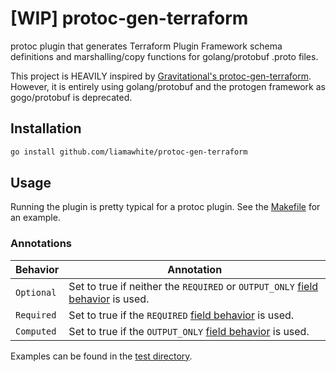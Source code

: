 # [WIP] protoc-gen-terraform

protoc plugin that generates Terraform Plugin Framework schema definitions and marshalling/copy functions for golang/protobuf .proto files.

This project is HEAVILY inspired by [Gravitational's protoc-gen-terraform](https://github.com/gravitational/protoc-gen-terraform). However, it is entirely using golang/protobuf and the protogen framework as gogo/protobuf is deprecated.

## Installation

```sh
go install github.com/liamawhite/protoc-gen-terraform
```

## Usage

Running the plugin is pretty typical for a protoc plugin. See the [Makefile](./Makefile) for an example.

### Annotations

| Behavior | Annotation |
| ---- | ---------- |
| `Optional` | Set to true if neither the `REQUIRED` or `OUTPUT_ONLY` [field behavior](https://github.com/googleapis/googleapis/blob/master/google/api/field_behavior.proto#L61) is used. |
| `Required` | Set to true if the `REQUIRED` [field behavior](https://github.com/googleapis/googleapis/blob/master/google/api/field_behavior.proto#L61) is used. |
| `Computed` | Set to true if the `OUTPUT_ONLY` [field behavior](https://github.com/googleapis/googleapis/blob/master/google/api/field_behavior.proto#L61) is used. |

Examples can be found in the [test directory](./test/primary.proto).




